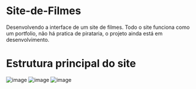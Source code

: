 # Site-de-Filmes
Desenvolvendo a interface de um site de filmes.
Todo o site funciona como um portfolio, não há pratica de pirataria, o projeto ainda está em desenvolvimento.

# Estrutura principal do site
![image](https://user-images.githubusercontent.com/104575967/167646713-9e2c551b-eb85-4f78-a558-eabf87c42a94.png)
![image](https://user-images.githubusercontent.com/104575967/167646922-0e5e7a23-f02f-4f6a-869d-084c16b3b222.png)
![image](https://user-images.githubusercontent.com/104575967/167647092-e031bf75-fb81-4e29-8934-86c5af69d0e9.png)
